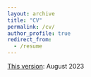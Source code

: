 ```yaml
---
layout: archive
title: "CV"
permalink: /cv/
author_profile: true
redirect_from:
  - /resume
---
```


[This version](../files/CV_Yanran.pdf): August 2023
<!--- Coming soon.  --->
